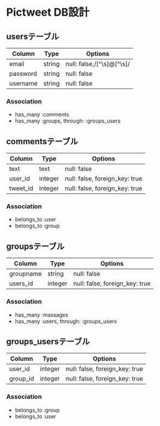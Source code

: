 
# Pictweet DB設計

## usersテーブル
|Column|Type|Options|
|------|----|-------|
|email|string|null: false,/[^\s]@[^\s]/|
|password|string|null: false|
|username|string|null: false|
### Association
- has_many :comments
- has_many :groups, through: :groups_users

## commentsテーブル
|Column|Type|Options|
|------|----|-------|
|text|text|null: false|
|user_id|integer|null: false, foreign_key: true|
|tweet_id|integer|null: false, foreign_key: true|
### Association
- belongs_to :user
- belongs_to :group

## groupsテーブル
|Column|Type|Options|
|------|----|-------|
|groupname|string|null: false|
|users_id|integer|null: false, foreign_key: true|
### Association
- has_many :massages
- has_many  :users,  through: :groups_users

## groups_usersテーブル
|Column|Type|Options|
|------|----|-------|
|user_id|integer|null: false, foreign_key: true|
|group_id|integer|null: false, foreign_key: true|

### Association
- belongs_to :group
- belongs_to :user
